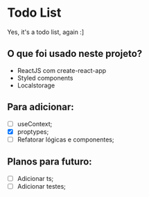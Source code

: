# Todo List

Yes, it's a todo list, again :]

## O que foi usado neste projeto?

- ReactJS com create-react-app
- Styled components
- Localstorage

## Para adicionar:

- [ ] useContext;
- [x] proptypes;
- [ ] Refatorar lógicas e componentes;

## Planos para futuro:

- [ ] Adicionar ts;
- [ ] Adicionar testes;
